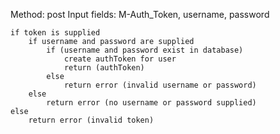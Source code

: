 Method: post
Input fields: M-Auth_Token, username, password

	if token is supplied	
		if username and password are supplied
			if (username and password exist in database)
				create authToken for user
				return (authToken)
			else
				return error (invalid username or password)
		else
			return error (no username or password supplied)
	else
		return error (invalid token)